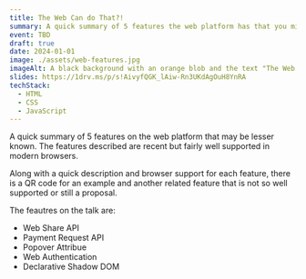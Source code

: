 ```yaml
---
title: The Web Can do That?!
summary: A quick summary of 5 features the web platform has that you might not know about.
event: TBD
draft: true
date: 2024-01-01
image: ./assets/web-features.jpg
imageAlt: A black background with an orange blob and the text "The Web Can do That?!" in beige.
slides: https://1drv.ms/p/s!AivyfQGK_lAiw-Rn3UKdAgOuH8YnRA
techStack:
  - HTML
  - CSS
  - JavaScript
---
```


A quick summary of 5 features on the web platform that may be lesser known. The features described are recent but fairly well supported in modern browsers.

Along with a quick description and browser support for each feature, there is a QR code for an example and another related feature that is not so well supported or still a proposal.

The feautres on the talk are:

- Web Share API
- Payment Request API
- Popover Attribue
- Web Authentication
- Declarative Shadow DOM
